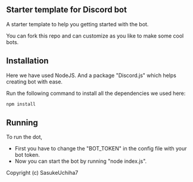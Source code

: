 ## Starter template for Discord bot
A starter template to help you getting started with the bot.
<p>You can fork this repo and can customize as you like to make some cool bots.</p>

## Installation
Here we have used NodeJS. And a package "Discord.js" which helps creating bot with ease.
<p>Run the following command to install all the dependencies we used here:</p>

```js
npm install
```
## Running
To run the dot,
- First you have to change the "BOT_TOKEN" in the config file with your bot token.
- Now you can start the bot by running "node index.js".

Copyright (c) SasukeUchiha7 
